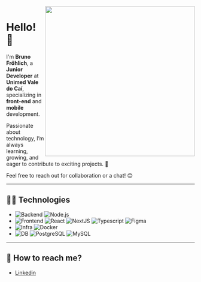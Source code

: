<img src="https://raw.githubusercontent.com/MicaelliMedeiros/micaellimedeiros/master/image/computer-illustration.png" min-width="400px" max-width="400px" width="400px" align="right">

# Hello! 👋  
I'm **Bruno Fröhlich**, a **Junior Developer** at **Unimed Vale do Caí**, specializing in **front-end** and **mobile** development.  

Passionate about technology, I’m always learning, growing, and eager to contribute to exciting projects. 🚀  

Feel free to reach out for collaboration or a chat! 😊  

---

## 👨‍💻 Technologies
* ![Backend](https://img.shields.io/badge/-Backend-white?style=flat)
![Node.js](https://img.shields.io/badge/-Node.js-black?style=flat&logo=nodedotjs)
* ![Frontend](https://img.shields.io/badge/-Frontend-white?style=flat)
![React](https://img.shields.io/badge/-React-black?style=flat&logo=react)
![NextJS](https://img.shields.io/badge/-NextJS-black?style=flat&logo=nextdotjs)
![Typescript](https://img.shields.io/badge/-Typescript-black?style=flat&logo=typescript)
![Figma](https://img.shields.io/badge/-Figma-black?style=flat&logo=figma)
* ![Infra](https://img.shields.io/badge/-Infra-white?style=flat)
![Docker](https://img.shields.io/badge/-Docker-black?style=flat&logo=docker)
* ![DB](https://img.shields.io/badge/-DB-white?style=flat)
![PostgreSQL](https://img.shields.io/badge/-PostgreSQL-black?style=flat&logo=postgresql)
![MySQL](https://img.shields.io/badge/-MySQL-black?style=flat&logo=mysql)

---

## 📲 How to reach me?

* [Linkedin](https://www.linkedin.com/in/bruno-frohlich-/)
